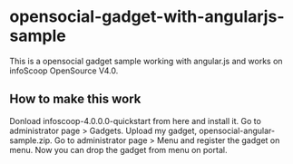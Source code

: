 # opensocial-gadget-with-angularjs-sample

This is a opensocial gadget sample working with angular.js and works on infoScoop OpenSource V4.0.

## How to make this work
Donload infoscoop-4.0.0.0-quickstart from here and install it.
Go to administrator page > Gadgets.
Upload my gadget, opensocial-angular-sample.zip.
Go to administrator page > Menu and register the gadget on menu.
Now you can drop the gadget from menu on portal.